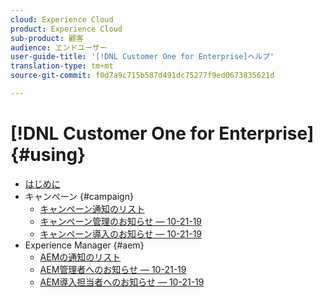```yaml
---
cloud: Experience Cloud
product: Experience Cloud
sub-product: 顧客
audience: エンドユーザー
user-guide-title: '[!DNL Customer One for Enterprise]ヘルプ'
translation-type: tm+mt
source-git-commit: f0d7a9c715b587d491dc75277f9ed0673835621d

---
```



# [!DNL Customer One for Enterprise] {#using}

+ [はじめに](home.md)
+ キャンペーン {#campaign}
   + [キャンペーン通知のリスト](campaign-list.md)
   + [キャンペーン管理のお知らせ — 10-21-19](campaign-admin.md)
   + [キャンペーン導入のお知らせ — 10-21-19](campaign-deploy.md)
+ Experience Manager {#aem}
   + [AEMの通知のリスト](aem-list.md)
   + [AEM管理者へのお知らせ — 10-21-19](aem-admin.md)
   + [AEM導入担当者へのお知らせ — 10-21-19](aem-deploy.md)

